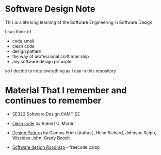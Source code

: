 # Software Design Note

This is a life long learning of the Software Engineering in Software Design

I can think of

- code smell
- clean code
- design pattern
- the way of professional craft man ship
- any software design principle

so I decide to note everything as I can in this repository

# Material That I remember and continues to remember

- SE322 Software Design CAMT SE

- [clean code](https://www.amazon.com/Clean-Code-Handbook-Software-Craftsmanship/dp/0132350882) by Robert C. Martin

- [Design Pattern](https://www.amazon.com/Design-Patterns-Object-Oriented-Addison-Wesley-Professional-ebook/dp/B000SEIBB8) by  Gamma Erich (Author), Helm Richard, Johnson Ralph, Vlissides John, Grady Booch 

- [Software design Roadmap](https://www.freecodecamp.org/news/software-design/) - freecode camp

